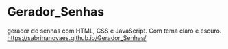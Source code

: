 # Gerador_Senhas

gerador de senhas com HTML, CSS e JavaScript.
Com tema claro e escuro.
https://sabrinanovaes.github.io/Gerador_Senhas/
